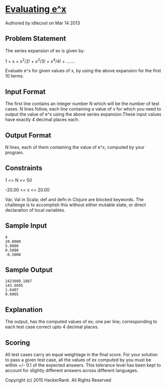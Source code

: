 # [Evaluating e^x]
Authored by idlecool on Mar 14 2013

## Problem Statement

The series expansion of ex is given by:

1 + x + x<sup>2</sup>/2! + x<sup>3</sup>/3! + x<sup>4</sup>/4! + .......

Evaluate e^x for given values of x, by using the above expansion for the first 10 terms.

## Input Format

The first line contains an integer number N which will be the number of test cases. N lines follow, each line containing a value of x for which you need to output the value of e^x using the above series expansion.These input values have exactly 4 decimal places each.

## Output Format

N lines, each of them containing the value of e^x, computed by your program.

## Constraints

1 &lt;= N &lt;= 50 

-20.00 &lt;= x &lt;= 20.00 

Var, Val in Scala; def and defn in Clojure are blocked keywords. The challenge is to accomplish this without either mutable state, or direct declaration of local variables.

## Sample Input

```
4
20.0000
5.0000
0.5000
-0.5000
```

## Sample Output

```
2423600.1887
143.6895
1.6487
0.6065
```

## Explanation

The output, has the computed values of ex; one per line; corresponding to each test case correct upto 4 decimal places.

## Scoring

All test cases carry an equal weightage in the final score. For your solution to pass a given test case, all the values of ex computed by you must be within +/- 0.1 of the expected answers. This tolerance level has been kept to account for slightly different answers across different languages.

Copyright (c) 2015 HackerRank.
All Rights Reserved

[Evaluating e^x]:https://www.hackerrank.com/challenges/eval-ex
